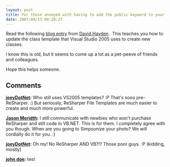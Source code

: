 ```yaml
---
layout: post
title: For those annoyed with having to add the public keyword to your new classes....
date: 2007/09/13 00:28:27
---
```



Read the following [blog entry](http://davidhayden.com/blog/dave/archive/2005/11/05/2556.aspx) from [David Hayden](http://www.davidhayden.com/davidhayden/default.aspx).  This teaches you how to update the class template that Visual Studio 2005 uses to create new classes.

I know this is old, but it seems to come up a lot as a pet-peeve of friends and colleagues.

Hope this helps someone.

## Comments

**[joeyDotNet](#85 "2007-09-13 01:03:34"):** Who still uses VS2005 templates? :P That's sooo pre-ReSharper. :) But seriously, ReSharper File Templates are much easier to create and much more powerful.

**[Jason Meridth](#86 "2007-09-13 01:12:56"):** I still communicate with newbies who won't purchase ReSharper and still code in VB.NET. This is for them. I completely agree with you though. When are you going to Simpsonize your photo? We will cordially do it for you. :)

**[joeyDotNet](#87 "2007-09-13 01:48:19"):** Oh my! No ReSharper AND VB?!? Those poor guys. :P (kidding, mostly)

**[john doe](#88 "2007-09-15 11:12:48"):** test

